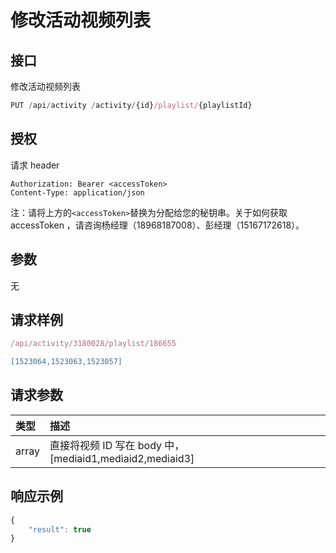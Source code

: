 # 修改活动视频列表

## 接口

修改活动视频列表

```javascript
PUT /api/activity /activity/{id}/playlist/{playlistId}
```

## 授权

请求 header

```http
Authorization: Bearer <accessToken>
Content-Type: application/json
```

注：请将上方的`<accessToken>`替换为分配给您的秘钥串。关于如何获取 accessToken ，请咨询杨经理（18968187008）、彭经理（15167172618）。

## 参数

无

## 请求样例

```javascript
/api/activity/3180028/playlist/186655

[1523064,1523063,1523057]
```

## 请求参数

| 类型 | 描述 |
| :--- | :--- |
| array | 直接将视频 ID 写在 body 中，\[mediaid1,mediaid2,mediaid3\] |

## 响应示例

```javascript
{
    "result": true
}
```


